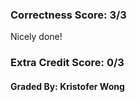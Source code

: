 ### Correctness Score: 3/3

Nicely done!

### Extra Credit Score: 0/3

#### Graded By: Kristofer Wong
